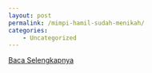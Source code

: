 ```yaml
---
layout: post
permalink: /mimpi-hamil-sudah-menikah/
categories:
    - Uncategorized
---
```


[Baca Selengkapnya](/03)